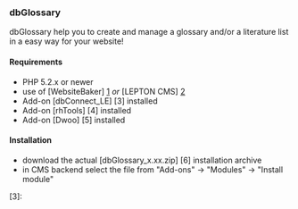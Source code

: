 ### dbGlossary

dbGlossary help you to create and manage a glossary and/or a literature list in a easy way for your website!

#### Requirements

* PHP 5.2.x or newer
* use of [WebsiteBaker] [1] _or_ [LEPTON CMS] [2]
* Add-on [dbConnect_LE] [3] installed
* Add-on [rhTools] [4] installed
* Add-on [Dwoo] [5] installed 

#### Installation

* download the actual [dbGlossary_x.xx.zip] [6] installation archive
* in CMS backend select the file from "Add-ons" -> "Modules" -> "Install module"


[1]: http://websitebaker2.org
[2]: http://lepton-cms.org
[3]: 